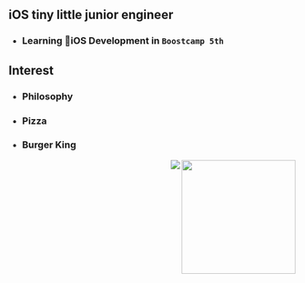 ## iOS tiny little junior engineer
- ### Learning **🍎iOS Development** in `Boostcamp 5th`

## Interest
- ### Philosophy 
- ### Pizza
- ### Burger King

<img align="right" src="https://user-images.githubusercontent.com/44656036/94165485-3cc86580-fec5-11ea-81a0-354e27cdd66b.jpeg" width="200"/>
<div align="right"><a href="https://www.instagram.com/kyungpyoda_/"><img src="https://img.shields.io/badge/instagram-E4405F?style=flat-square&logo=instagram&logoColor=white"></a></div>

<!--
**kyungpyoda/kyungpyoda** is a ✨ _special_ ✨ repository because its `README.md` (this file) appears on your GitHub profile.

Here are some ideas to get you started:

- 🔭 I’m currently working on ...
- 🌱 I’m currently learning ...
- 👯 I’m looking to collaborate on ...
- 🤔 I’m looking for help with ...
- 💬 Ask me about ...
- 📫 How to reach me: ...
- 😄 Pronouns: ...
- ⚡ Fun fact: ...
-->
